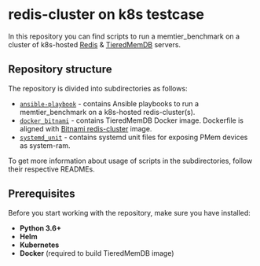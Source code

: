 [//]: # (SPDX-License-Identifier: BSD-3-Clause)
[//]: # (Copyright 2021-2022, Intel Corporation)

# redis-cluster on k8s testcase

In this repository you can find scripts to run a memtier_benchmark on a cluster of k8s-hosted [Redis](https://redis.io/) & [TieredMemDB](https://tieredmemdb.io/) servers. 

## Repository structure
The repository is divided into subdirectories as follows:
* [`ansible-playbook`](./ansible-playbook) - contains Ansible playbooks to run a memtier_benchmark on a k8s-hosted redis-cluster(s).
* [`docker_bitnami`](./docker_bitnami) - contains TieredMemDB Docker image. Dockerfile is aligned with [Bitnami redis-cluster](https://github.com/bitnami/bitnami-docker-redis-cluster) image.
* [`systemd_unit`](./systemd_unit) - contains systemd unit files for exposing PMem devices as system-ram.

To get more information about usage of scripts in the subdirectories, follow their respective READMEs.

## Prerequisites
Before you start working with the repository, make sure you have installed:
* **Python 3.6+**
* **Helm**
* **Kubernetes**
* **Docker** (required to build TieredMemDB image)
